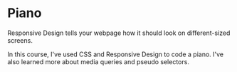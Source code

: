 # Piano

<p>Responsive Design tells your webpage how it should look on different-sized screens.</p>

<p>In this course, I've used CSS and Responsive Design to code a piano. I've also learned more about media queries and pseudo selectors.</p>
